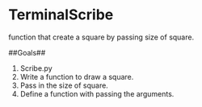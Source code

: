 # TerminalScribe
function that create a square by passing size of square.

##Goals##

1. Scribe.py
2. Write a function to draw a square.
3. Pass in the size of square.
4. Define a function with passing the arguments.
